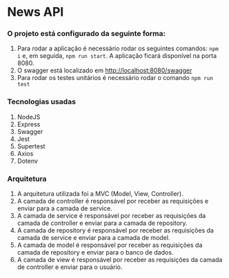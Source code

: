# News API

### O projeto está configurado da seguinte forma:
1. Para rodar a aplicação é necessário rodar os seguintes comandos: `npm i` e, em seguida, `npm run start`. A aplicação ficará disponível na porta 8080.
2. O swagger está localizado em [http://localhost:8080/swagger](http://localhost:8080/swagger)
3. Para rodar os testes unitários é necessário rodar o comando `npm run test`

### Tecnologias usadas
1. NodeJS
2. Express
3. Swagger
4. Jest
5. Supertest
6. Axios
7. Dotenv

### Arquitetura
1. A arquitetura utilizada foi a MVC (Model, View, Controller).
2. A camada de controller é responsável por receber as requisições e enviar para a camada de service.
3. A camada de service é responsável por receber as requisições da camada de controller e enviar para a camada de repository.
4. A camada de repository é responsável por receber as requisições da camada de service e enviar para a camada de model.
5. A camada de model é responsável por receber as requisições da camada de repository e enviar para o banco de dados.
6. A camada de view é responsável por receber as requisições da camada de controller e enviar para o usuário.
